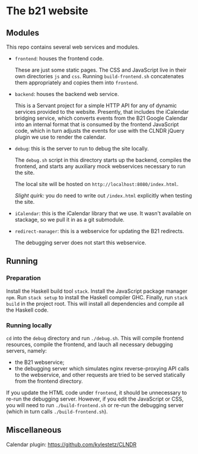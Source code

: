 # The b21 website

## Modules

This repo contains several web services and modules.

* `frontend`: houses the frontend code.

  These are just some static pages. The CSS and JavaScript live in their own
  directories `js` and `css`. Running `build-frontend.sh` concatenates them
  appropriately and copies them into `frontend`.

* `backend`: houses the backend web service.

  This is a Servant project for a simple HTTP API for any of dynamic services
  provided to the website. Presently, that includes the iCalendar bridging
  service, which converts events from the B21 Google Calendar into an internal
  format that is consumed by the frontend JavaScript code, which in turn adjusts
  the events for use with the CLNDR jQuery plugin we use to render the calendar.

* `debug`: this is the server to run to debug the site locally.

  The `debug.sh` script in this directory starts up the backend, compiles the
  frontend, and starts any auxiliary mock webservices necessary to run the
  site.

  The local site will be hosted on `http://localhost:8080/index.html`.

  *Slight quirk:* you do need to write out `/index.html` explicitly when testing
  the site.

* `iCalendar`: this is the iCalendar library that we use.
  It wasn't available on stackage, so we pull it in as a git submodule.

* `redirect-manager`: this is a webservice for updating the B21 redirects.

  The debugging server does not start this webservice.

## Running

### Preparation

Install the Haskell build tool `stack`.
Install the JavaScript package manager `npm`.
Run `stack setup` to install the Haskell compiler GHC.
Finally, run `stack build` in the project root. This will install all
dependencies and compile all the Haskell code.

### Running locally

`cd` into the `debug` directory and run `./debug.sh`. This will compile
frontend resources, compile the frontend, and lauch all necessary debugging
servers, namely:

  * the B21 webservice;
  * the debugging server which simulates nginx reverse-proxying API calls to
    the webservice, and other requests are tried to be served statically from
    the frontend directory.

If you update the HTML code under `frontend`, it should be unnecessary to re-run
the debugging server. However, if you edit the JavaScript or CSS, you will need
to run `./build-frontend.sh` or re-run the debugging server (which in turn calls
`./build-frontend.sh`).

## Miscellaneous

Calendar plugin:  https://github.com/kylestetz/CLNDR
